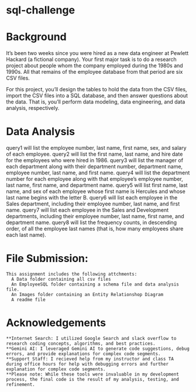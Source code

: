 # sql-challenge

# Background
It’s been two weeks since you were hired as a new data engineer at Pewlett Hackard (a fictional company). Your first major task is to do a research project about people whom the company employed during the 1980s and 1990s. All that remains of the employee database from that period are six CSV files.

For this project, you’ll design the tables to hold the data from the CSV files, import the CSV files into a SQL database, and then answer questions about the data. That is, you’ll perform data modeling, data engineering, and data analysis, respectively.

# Data Analysis
  query1 will list the employee number, last name, first name, sex, and salary of each employee.
  query2 will list the first name, last name, and hire date for the employees who were hired in 1986.
  query3 will list the manager of each department along with their department number, department name, employee number, last name, and first name.
  query4 will list the department number for each employee along with that employee’s employee number, last name, first name, and department name.
  query5 will list first name, last name, and sex of each employee whose first name is Hercules and whose last name begins with the letter B.
  query6 will list each employee in the Sales department, including their employee number, last name, and first name.
  query7 will list each employee in the Sales and Development departments, including their employee number, last name, first name, and department  name.
  query8 will list the frequency counts, in descending order, of all the employee last names (that is, how many employees share each last name).


# File Submission:
    This assignment includes the following attchments:
      A Data folder containing all csv files
      An EmployeeSQL folder containing a schema file and data analysis file.
      An Images folder containing an Entity Relationshop Diagram
      A readme file  


# Acknowledgements
    **Internet Search: I utilized Google Search and slack overflow to research coding concepts, algorithms, and best practices.
    **Gemini AI: I leveraged Gemini AI to generate code suggestions, debug errors, and provide explanations for complex code segments.
    **Support Staff: I recieved help from my instructor and class TA during office hours for help with debugging errors and further explanation for complex code segments.
    **Please note: While these tools were invaluable in my development process, the final code is the result of my analysis, testing, and refinement.